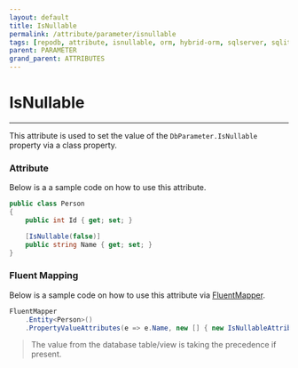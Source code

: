 ```yaml
---
layout: default
title: IsNullable
permalink: /attribute/parameter/isnullable
tags: [repodb, attribute, isnullable, orm, hybrid-orm, sqlserver, sqlite, mysql, postgresql]
parent: PARAMETER
grand_parent: ATTRIBUTES
---
```


# IsNullable

---

This attribute is used to set the value of the `DbParameter.IsNullable` property via a class property.

### Attribute

Below is a a sample code on how to use this attribute.

```csharp
public class Person
{
    public int Id { get; set; }

    [IsNullable(false)]
    public string Name { get; set; }
}
```

### Fluent Mapping

Below is a sample code on how to use this attribute via [FluentMapper](/mapper/fluentmapper).

```csharp
FluentMapper
    .Entity<Person>()
    .PropertyValueAttributes(e => e.Name, new [] { new IsNullableAttribute(false) })
```

> The value from the database table/view is taking the precedence if present.